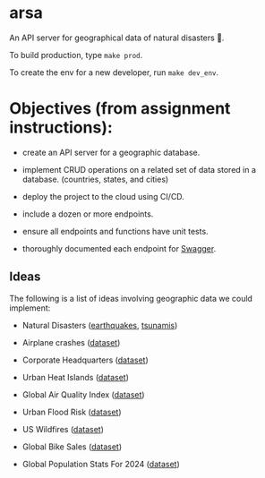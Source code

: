 # arsa
An API server for geographical data of natural disasters :volcano:.

To build production, type `make prod`.

To create the env for a new developer, run `make dev_env`.

# Objectives (from assignment instructions):

- create an API server for a geographic database.

- implement CRUD operations on a related set of data stored in a database. (countries, states, and cities)

- deploy the project to the cloud using CI/CD.

- include a dozen or more endpoints.

- ensure all endpoints and functions have unit tests.

- thoroughly documented each endpoint for [Swagger](https://swagger.io/).

## Ideas
The following is a list of ideas involving geographic data we could implement:
- Natural Disasters ([earthquakes](https://www.kaggle.com/datasets/warcoder/earthquake-dataset), [tsunamis](https://www.kaggle.com/datasets/andrewmvd/tsunami-dataset))
- Airplane crashes ([dataset](https://www.kaggle.com/datasets/saurograndi/airplane-crashes-since-1908))
- Corporate Headquarters ([dataset](https://www.kaggle.com/datasets/mannmann2/fortune-500-corporate-headquarters))

- Urban Heat Islands ([dataset](https://www.kaggle.com/datasets/bappekim/urban-heat-island-intensity-dataset))
- Global Air Quality Index ([dataset](https://www.kaggle.com/datasets/rohanrao/air-quality-data-in-india))
- Urban Flood Risk ([dataset](https://www.kaggle.com/datasets/pratyushpuri/urban-flood-risk-data-global-city-analysis-2025))
- US Wildfires ([dataset](https://www.kaggle.com/datasets/firecastrl/us-wildfire-dataset/data))
- Global Bike Sales ([dataset](https://www.kaggle.com/datasets/hamedahmadinia/global-bike-sales-dataset-2013-2023))
- Global Population Stats For 2024 ([dataset](https://www.kaggle.com/datasets/raveennimbiwal/global-population-stats-2024))

